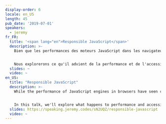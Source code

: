 ```yaml
---
display-order: 6
locale: en_US
length: 45
pub_date: '2019-07-01'
speakers:
  - jeremy
fr_FR:
  title: '<span lang="en">Responsible JavaScript</span>'
  description: >-
    Bien que les performances des moteurs JavaScript dans les navigateurs aient connu une amélioration continue, la quantité de JavaScript que nous servons augmente sans relâche. Nous devons utiliser JavaScript de manière plus responsable, ce qui signifie que nous devons nous fier à des fonctions de navigation natives par prudence, utiliser HTML et CSS lorsque c'est approprié, et savoir quand rajouter du JavaScript en fait trop.


    Nous explorerons ce qu'il advient de la performance et de l'accessibilité lorsque les périphériques sont inondés de plus de JavaScript qu'ils ne peuvent le gérer. Nous nous plongerons également dans de nouvelles techniques permettant d'adapter la livraison des scripts en fonction des capacités du matériel et de la qualité de la connexion réseau. Lorsque vous sortirez de cette session, vous serez équipé·e de nouvelles connaissances pour rendre vos sites aussi rapides qu'ils sont beaux.
  slides: ~
  video: ~
en_US:
  title: "Responsible JavaScript"
  description: >-
    While the performance of JavaScript engines in browsers have seen continued improvement, the amount of JavaScript we serve increases unabated. We need to use JavaScript more responsibly, which means we must rely on native browser features where prudent, use HTML and CSS when appropriate, and know when too much JavaScript is just that: too much.


    In this talk, we'll explore what happens to performance and accessibility when devices are inundated with more JavaScript than they can handle. We'll also dive into some novel techniques you can use to tailor delivery of scripts with respect to a person's device capabilities and network connection quality. When you walk out of this session, you'll be equipped with new knowledge to make your sites as fast as they are beautiful.
  slides: https://speaking.jeremy.codes/sN2UQZ/responsible-javascript
  video: ~
---
```

